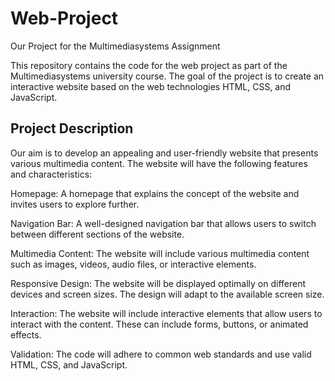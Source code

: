 # Web-Project
Our Project for the Multimediasystems Assignment

This repository contains the code for the web project as part of the Multimediasystems university course. The goal of the project is to create an interactive website based on the web technologies HTML, CSS, and JavaScript.

## Project Description

Our aim is to develop an appealing and user-friendly website that presents various multimedia content. The website will have the following features and characteristics:

Homepage: A homepage that explains the concept of the website and invites users to explore further.

Navigation Bar: A well-designed navigation bar that allows users to switch between different sections of the website.

Multimedia Content: The website will include various multimedia content such as images, videos, audio files, or interactive elements.

Responsive Design: The website will be displayed optimally on different devices and screen sizes. The design will adapt to the available screen size.

Interaction: The website will include interactive elements that allow users to interact with the content. These can include forms, buttons, or animated effects.

Validation: The code will adhere to common web standards and use valid HTML, CSS, and JavaScript.

